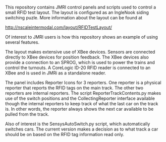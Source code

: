 This repository contains JMRI control panels and scripts used to control a small RFID test layout.  The layout is configured as an IngleNook siding switching puzle. More information about the layout can be found at

http://nscaleintermodal.com/layout/RFIDTestLayout/

Of interest to JMRI users is how this repository shows an example of using several features.

The layout makes extensive use of XBee devices.  Sensors are connected directly to XBee devices for position feedback.  The XBee devices also provide a connection to an SPROG, which is used to power the trains and control the turnouts.  A CoreLogic ID-20 RFID reader is connected to an XBee and is used in JMRi as a standalone reader.

The panel includes Reporter Icons for 3 reporters.  One reporter is a physical reporter that reports the RFID tags on the main track.  The other two reporters are internal reporters.  The script ReporterTrackContents.py makes use of the switch positions and the CollectingReporter interface available though the internal reporters to keep track of what the last car on the track is. In other words, the reporter always shows the next car available to be pulled from the track.

Also of interest is the SensysAutoSwitch.py script, which automatically switches cars.  The current version makes a decision as to what track a car should be on based on the RFID tag information read only.
